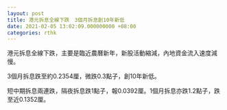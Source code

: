 ```yaml
---
layout: post
title: 港元拆息全線下跌　3個月拆息創10年新低
date: 2021-02-05 13:02:09.000000000 +08:00
categories: rthk
---
```


港元拆息全線下跌，主要是臨近農曆新年，新股活動縮減，內地資金流入速度減慢。

3個月拆息跌至約0.2354厘，微跌0.3點子，創10年新低。

短中期拆息兩連跌，隔夜拆息跌1點子，報0.0392厘。1個月拆息亦跌1.2點子，跌至近0.1352厘。

